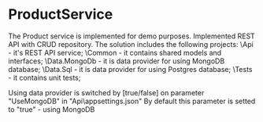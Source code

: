 # ProductService
The Product service is implemented for demo purposes.
Implemented REST API with CRUD repository. The solution includes the following projects:
  \Api - it's REST API service;
  \Common - it contains shared models and interfaces;
  \Data.MongoDb - it is data provider for using MongoDB database;
  \Data.Sql - it is data provider for using Postgres database;
  \Tests - it contains unit tests;

Using data provider is switched by [true/false] on parameter "UseMongoDB" in "Api\appsettings.json"
By default this parameter is setted to "true" - using MongoDB
